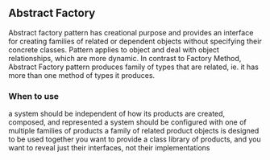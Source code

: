 ## Abstract Factory
Abstract factory pattern has creational purpose and provides an interface for creating families of related or dependent objects without specifying their concrete classes. Pattern applies to object and deal with object relationships, which are more dynamic. In contrast to Factory Method, Abstract Factory pattern produces family of types that are related, ie. it has more than one method of types it produces.

### When to use
a system should be independent of how its products are created, composed, and represented
a system should be configured with one of multiple families of products
a family of related product objects is designed to be used together
you want to provide a class library of products, and you want to reveal just their interfaces, not their implementations
